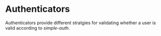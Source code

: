 # Authenticators

Authenticators provide different stratgies for validating whether a user is valid according to *simple-auth*.
